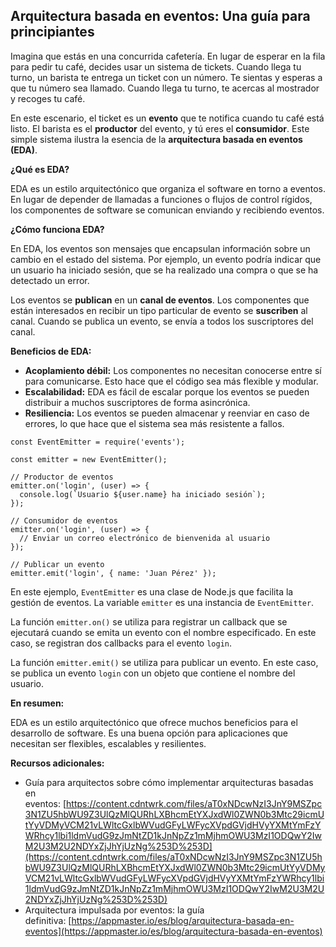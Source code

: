 ## **Arquitectura basada en eventos: Una guía para principiantes**

Imagina que estás en una concurrida cafetería. En lugar de esperar en la fila para pedir tu café, decides usar un sistema de tickets. Cuando llega tu turno, un barista te entrega un ticket con un número. Te sientas y esperas a que tu número sea llamado. Cuando llega tu turno, te acercas al mostrador y recoges tu café.

En este escenario, el ticket es un **evento** que te notifica cuando tu café está listo. El barista es el **productor** del evento, y tú eres el **consumidor**. Este simple sistema ilustra la esencia de la **arquitectura basada en eventos (EDA)**.

**¿Qué es EDA?**

EDA es un estilo arquitectónico que organiza el software en torno a eventos. En lugar de depender de llamadas a funciones o flujos de control rígidos, los componentes de software se comunican enviando y recibiendo eventos.

**¿Cómo funciona EDA?**

En EDA, los eventos son mensajes que encapsulan información sobre un cambio en el estado del sistema. Por ejemplo, un evento podría indicar que un usuario ha iniciado sesión, que se ha realizado una compra o que se ha detectado un error.

Los eventos se **publican** en un **canal de eventos**. Los componentes que están interesados ​​en recibir un tipo particular de evento se **suscriben** al canal. Cuando se publica un evento, se envía a todos los suscriptores del canal.

**Beneficios de EDA:**

- **Acoplamiento débil:** Los componentes no necesitan conocerse entre sí para comunicarse. Esto hace que el código sea más flexible y modular.
- **Escalabilidad:** EDA es fácil de escalar porque los eventos se pueden distribuir a muchos suscriptores de forma asincrónica.
- **Resiliencia:** Los eventos se pueden almacenar y reenviar en caso de errores, lo que hace que el sistema sea más resistente a fallos.

```JS
const EventEmitter = require('events');

const emitter = new EventEmitter();

// Productor de eventos
emitter.on('login', (user) => {
  console.log(`Usuario ${user.name} ha iniciado sesión`);
});

// Consumidor de eventos
emitter.on('login', (user) => {
  // Enviar un correo electrónico de bienvenida al usuario
});

// Publicar un evento
emitter.emit('login', { name: 'Juan Pérez' });

```

En este ejemplo, `EventEmitter` es una clase de Node.js que facilita la gestión de eventos. La variable `emitter` es una instancia de `EventEmitter`.

La función `emitter.on()` se utiliza para registrar un callback que se ejecutará cuando se emita un evento con el nombre especificado. En este caso, se registran dos callbacks para el evento `login`.

La función `emitter.emit()` se utiliza para publicar un evento. En este caso, se publica un evento `login` con un objeto que contiene el nombre del usuario.

**En resumen:**

EDA es un estilo arquitectónico que ofrece muchos beneficios para el desarrollo de software. Es una buena opción para aplicaciones que necesitan ser flexibles, escalables y resilientes.

**Recursos adicionales:**

- Guía para arquitectos sobre cómo implementar arquitecturas basadas en eventos: [https://content.cdntwrk.com/files/aT0xNDcwNzI3JnY9MSZpc3N1ZU5hbWU9Z3UlQzMlQURhLXBhcmEtYXJxdWl0ZWN0b3Mtc29icmUtYyVDMyVCM21vLWltcGxlbWVudGFyLWFycXVpdGVjdHVyYXMtYmFzYWRhcy1lbi1ldmVudG9zJmNtZD1kJnNpZz1mMjhmOWU3MzI1ODQwY2IwM2U3M2U2NDYxZjJhYjUzNg%253D%253D](https://content.cdntwrk.com/files/aT0xNDcwNzI3JnY9MSZpc3N1ZU5hbWU9Z3UlQzMlQURhLXBhcmEtYXJxdWl0ZWN0b3Mtc29icmUtYyVDMyVCM21vLWltcGxlbWVudGFyLWFycXVpdGVjdHVyYXMtYmFzYWRhcy1lbi1ldmVudG9zJmNtZD1kJnNpZz1mMjhmOWU3MzI1ODQwY2IwM2U3M2U2NDYxZjJhYjUzNg%253D%253D)
- Arquitectura impulsada por eventos: la guía definitiva: [https://appmaster.io/es/blog/arquitectura-basada-en-eventos](https://appmaster.io/es/blog/arquitectura-basada-en-eventos)